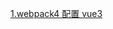  <a href="https://github.com/linzhi-linzhi/Blob/issues/12#issue-1616808134">1.webpack4 配置 vue3</a> 

